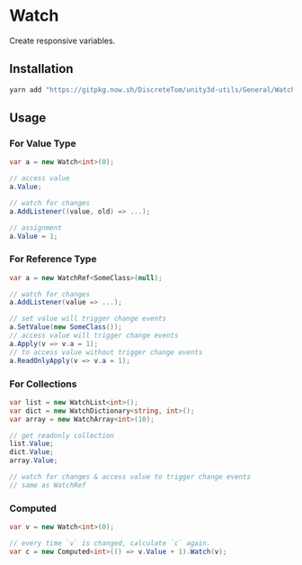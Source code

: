 # Watch

Create responsive variables.

## Installation

```bash
yarn add "https://gitpkg.now.sh/DiscreteTom/unity3d-utils/General/Watch?watch-0.2.0"
```

## Usage

### For Value Type

```cs
var a = new Watch<int>(0);

// access value
a.Value;

// watch for changes
a.AddListener((value, old) => ...);

// assignment
a.Value = 1;
```

### For Reference Type

```cs
var a = new WatchRef<SomeClass>(null);

// watch for changes
a.AddListener(value => ...);

// set value will trigger change events
a.SetValue(new SomeClass());
// access value will trigger change events
a.Apply(v => v.a = 1);
// to access value without trigger change events
a.ReadOnlyApply(v => v.a = 1);
```

### For Collections

```cs
var list = new WatchList<int>();
var dict = new WatchDictionary<string, int>();
var array = new WatchArray<int>(10);

// get readonly collection
list.Value;
dict.Value;
array.Value;

// watch for changes & access value to trigger change events
// same as WatchRef
```

### Computed

```cs
var v = new Watch<int>(0);

// every time `v` is changed, calculate `c` again.
var c = new Computed<int>(() => v.Value + 1).Watch(v);
```
